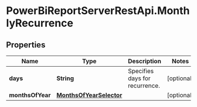 # PowerBiReportServerRestApi.MonthlyRecurrence

## Properties
Name | Type | Description | Notes
------------ | ------------- | ------------- | -------------
**days** | **String** | Specifies days for recurrence. | [optional] 
**monthsOfYear** | [**MonthsOfYearSelector**](MonthsOfYearSelector.md) |  | [optional] 


